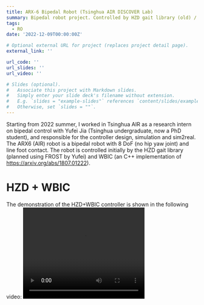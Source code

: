 ```yaml
---
title: ARX-6 Bipedal Robot (Tsinghua AIR DISCOVER Lab)
summary: Bipedal robot project. Controlled by HZD gait library (old) / NMPC (new) + WBC.
tags:
  - RO
date: '2022-12-09T00:00:00Z'

# Optional external URL for project (replaces project detail page).
external_link: ''

url_code: ''
url_slides: ''
url_video: ''

# Slides (optional).
#   Associate this project with Markdown slides.
#   Simply enter your slide deck's filename without extension.
#   E.g. `slides = "example-slides"` references `content/slides/example-slides.md`.
#   Otherwise, set `slides = ""`.
---
```

Starting from 2022 summer, I worked in Tsinghua AIR as a research intern on bipedal control with Yufei Jia (Tsinghua undergraduate, now a PhD student), and responsible for the controller design, simulation and sim2real. The ARX6 (AIR) robot is a bipedal robot with 8 DoF (no hip yaw joint) and line foot contact. The robot is controlled initially by the HZD gait library (planned using FROST by Yufei) and WBIC (an C++ implementation of https://arxiv.org/abs/1807.01222).
# HZD + WBIC
The demonstration of the HZD+WBIC controller is shown in the following video:
<video preload="auto" width="320" height="240" controls>
  <source
    src="/project/air_bipedal/hzd_sim.mp4"
    type="video/mp4">
</video>